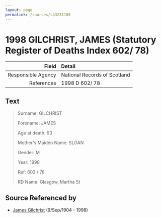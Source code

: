 ```yaml
---
layout: page
permalink: /sources/s43231186
---
```


# 1998 GILCHRIST, JAMES (Statutory Register of Deaths Index 602/ 78)

Field | Detail
---:|:---
Responsible Agency | National Records of Scotland
References | 1998 D 602/ 78

## Text

> Surname: GILCHRIST
>
> Forename: JAMES
>
> Age at death: 93
>
> Mother's Maiden Name: SLOAN
>
> Gender: M
>
> Year: 1998
>
> Ref: 602 / 78
>
> RD Name: Glasgow, Martha St
>

## Source Referenced by

* [James Gilchrist](../people/@43287262@-james-gilchrist-b1904-9-9-d1998.md) (9/Sep/1904 - 1998)
